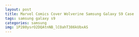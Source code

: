 ```yaml
---
layout: post
title: Marvel Comics Cover Wolverine Samsung Galaxy S9 Case
tags: samsung galaxy s9
categories: samsung
img: 1P280ysrO2DQAtnNB_lCOahT386kUbxAS
---
```

